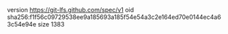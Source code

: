 version https://git-lfs.github.com/spec/v1
oid sha256:f1f56c09729538ee9a185693a185f54e54a3c2e164ed70e0144ec4a63c54e94e
size 1383
